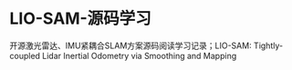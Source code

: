 # LIO-SAM-源码学习
开源激光雷达、IMU紧耦合SLAM方案源码阅读学习记录；LIO-SAM: Tightly-coupled Lidar Inertial Odometry via Smoothing and Mapping
